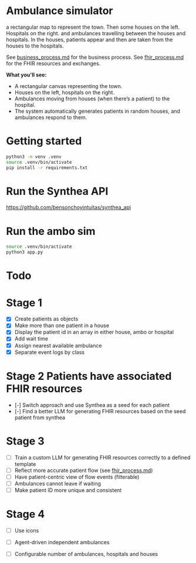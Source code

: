 # Ambulance simulator
a rectangular map to represent the town. Then some houses on the left. Hospitals on the right. and ambulances travelling between the houses and hospitals. In the houses, patients appear and then are taken from the houses to the hospitals.

See [business_process.md](business_process.md) for the business process.
See [fhir_process.md](fhir_process.md) for the FHIR resources and exchanges.

**What you'll see:**
- A rectangular canvas representing the town.
- Houses on the left, hospitals on the right.
- Ambulances moving from houses (when there’s a patient) to the hospital.
- The system automatically generates patients in random houses, and ambulances respond to them.

# Getting started

```bash
python3 -m venv .venv
source .venv/bin/activate 
pip install -r requirements.txt
```

# Run the Synthea API
https://github.com/bensonchoyintuitas/synthea_api


# Run the ambo sim

```bash
source .venv/bin/activate 
python3 app.py
```

# Todo

# Stage 1
- [x] Create patients as objects
- [x] Make more than one patient in a house
- [x] Display the patient id in an array in either house, ambo or hospital
- [x] Add wait time
- [x] Assign nearest available ambulance
- [x] Separate event logs by class

# Stage 2 Patients have associated FHIR resources 
- [-] Switch approach and use Synthea as a seed for each patient
- [-] Find a better LLM for generating FHIR resources based on the seed patient from synthea


# Stage 3
- [ ] Train a custom LLM for generating FHIR resources correctly to a defined template
- [ ] Reflect more accurate patient flow (see [fhir_process.md](fhir_process.md))
- [ ] Have patient-centric view of flow events (filterable)
- [ ] Ambulances cannot leave if waiting
- [ ] Make patient ID more unique and consistent

# Stage 4
- [ ] Use icons 
- [ ] Agent-driven independent ambulances
- [ ] Configurable number of ambulances, hospitals and houses





